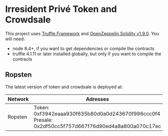 # Irresident Privé Token and Crowdsale

This project uses [Truffle Framework](http://truffleframework.com/) and [OpenZeppelin Solidity v1.9.0](https://github.com/OpenZeppelin/openzeppelin-solidity/tree/v1.9.0). You will need:
* node 8.4+, if you want to get dependencies or compile the contracts
* truffle 4.1.11 or later installed globally, but only if you want to compile the contracts

## Ropsten

The latest version of token and crowdsale is deployed at:

| Network | Adresses | Version | ABI |
|---------|----------|:-------:|:---:|
| Ropsten | Token: 0xf3942eaaa930f635b80d0a0d243670f996ccc0f4<br>Presale: 0x2df50cc5f757d667f76d90ed4a8a800a070c17ec | 0.1.0 | abi/ directory in repo |